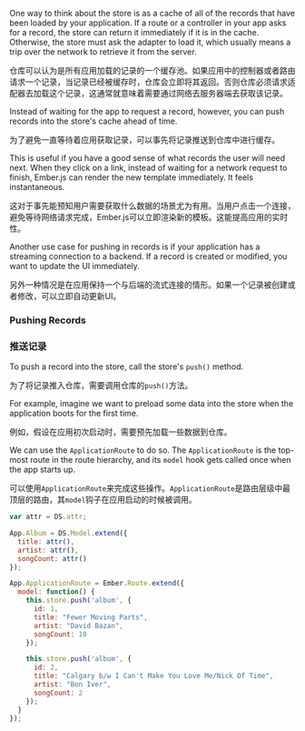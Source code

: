 One way to think about the store is as a cache of all of the records
that have been loaded by your application. If a route or a controller in
your app asks for a record, the store can return it immediately if it is
in the cache. Otherwise, the store must ask the adapter to load it,
which usually means a trip over the network to retrieve it from the
server.

仓库可以认为是所有应用加载的记录的一个缓存池。如果应用中的控制器或者路由请求一个记录，当记录已经被缓存时，仓库会立即将其返回。否则仓库必须请求适配器去加载这个记录，这通常就意味着需要通过网络去服务器端去获取该记录。

Instead of waiting for the app to request a record, however, you can
push records into the store's cache ahead of time.

为了避免一直等待着应用获取记录，可以事先将记录推送到仓库中进行缓存。

This is useful if you have a good sense of what records the user
will need next. When they click on a link, instead of waiting for a
network request to finish, Ember.js can render the new template
immediately. It feels instantaneous.

这对于事先能预知用户需要获取什么数据的场景尤为有用。当用户点击一个连接，避免等待网络请求完成，Ember.js可以立即渲染新的模板。这能提高应用的实时性。

Another use case for pushing in records is if your application has a
streaming connection to a backend. If a record is created or modified,
you want to update the UI immediately.

另外一种情况是在应用保持一个与后端的流式连接的情形。如果一个记录被创建或者修改，可以立即自动更新UI。

### Pushing Records

### 推送记录

To push a record into the store, call the store's `push()` method.

为了将记录推入仓库，需要调用仓库的`push()`方法。

For example, imagine we want to preload some data into the store when
the application boots for the first time.

例如，假设在应用初次启动时，需要预先加载一些数据到仓库。

We can use the `ApplicationRoute` to do so. The `ApplicationRoute` is
the top-most route in the route hierarchy, and its `model` hook gets
called once when the app starts up.

可以使用`ApplicationRoute`来完成这些操作。`ApplicationRoute`是路由层级中最顶层的路由，其`model`钩子在应用启动的时候被调用。

```js
var attr = DS.attr;

App.Album = DS.Model.extend({
  title: attr(),
  artist: attr(),
  songCount: attr()
});

App.ApplicationRoute = Ember.Route.extend({
  model: function() {
    this.store.push('album', {
      id: 1,
      title: "Fewer Moving Parts",
      artist: "David Bazan",
      songCount: 10
    });

    this.store.push('album', {
      id: 2,
      title: "Calgary b/w I Can't Make You Love Me/Nick Of Time",
      artist: "Bon Iver",
      songCount: 2
    });
  }
});
```
